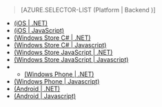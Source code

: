 > [AZURE.SELECTOR-LIST (Platform | Backend )]

- [(iOS | .NET)](/it-it/documentation/articles/mobile-services-dotnet-backend-ios-get-started-push/)
- [(iOS | JavaScript)](/it-it/documentation/articles/mobile-services-javascript-backend-ios-get-started-push/)
- [(Windows Store C# | .NET)](/it-it/documentation/articles/mobile-services-dotnet-backend-windows-store-dotnet-get-started-push/)
- [(Windows Store C# | Javascript)](/it-it/documentation/articles/mobile-services-javascript-backend-windows-store-dotnet-get-started-push/)
- [(Windows Store JavaScript | .NET)](/it-it/documentation/articles/mobile-services-dotnet-backend-windows-store-javascript-get-started-push/)
- [(Windows Store JavaScript | Javascript)](/it-it/documentation/articles/mobile-services-javascript-backend-windows-store-javascript-get-started-push/)
- - [(Windows Phone | .NET)](/it-it/documentation/articles/mobile-services-dotnet-backend-windows-phone-get-started-push/)
- [(Windows Phone | Javascript)](/it-it/documentation/articles/mobile-services-javascript-backend-windows-phone-get-started-push/)
- [(Android | .NET)](/it-it/documentation/articles/mobile-services-dotnet-backend-android-get-started-push/)
- [(Android | Javascript)](/it-it/documentation/articles/mobile-services-javascript-backend-android-get-started-push/)
